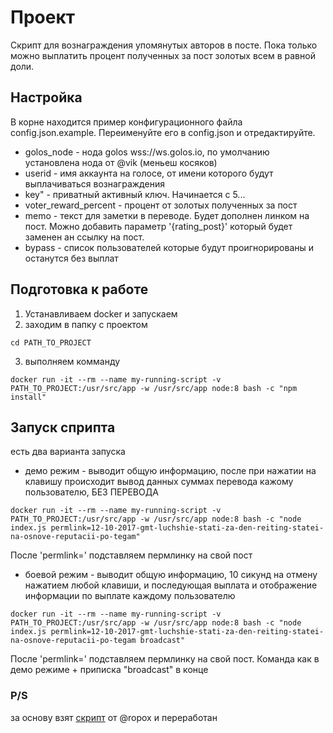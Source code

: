 # Проект

Скрипт для вознаграждения упомянутых авторов в посте. Пока только можно выплатить процент полученных за пост золотых всем в равной доли.

## Настройка

В корне находится пример конфигурационного файла config.json.example. Переименуйте его в config.json и отредактируйте.

* golos_node - нода golos wss://ws.golos.io, по умолчанию установлена нода от @vik (меньеш косяков)
* userid - имя аккаунта на голосе, от имени которого будут выплачиваться вознаграждения
* key" - приватный активный ключ. Начинается с 5...
* voter_reward_percent - процент от золотых полученных за пост
* memo - текст для заметки в переводе. Будет дополнен линком на пост. Можно добавить параметр '{rating_post}' который будет заменен ан ссылку на пост. 
* bypass - список пользователей которые будут проигнорированы и останутся без выплат

## Подготовка к работе
1. Устанавливаем docker и запускаем
2. заходим в папку с проектом
```
cd PATH_TO_PROJECT
```
3. выполняем комманду 
```
docker run -it --rm --name my-running-script -v PATH_TO_PROJECT:/usr/src/app -w /usr/src/app node:8 bash -c "npm install"
```

## Запуск сприпта
есть два варианта запуска
- демо режим - выводит общую информацию, после при нажатии на клавишу происходит вывод данных суммах перевода кажому пользователю, БЕЗ ПЕРЕВОДА
```
docker run -it --rm --name my-running-script -v PATH_TO_PROJECT:/usr/src/app -w /usr/src/app node:8 bash -c "node index.js permlink=12-10-2017-gmt-luchshie-stati-za-den-reiting-statei-na-osnove-reputacii-po-tegam"
```
После 'permlink=' подставляем пермлинку на свой пост
- боевой режим - выводит общую информацию, 10 сикунд на отмену нажатием любой клавиши, и последующая выплата и отображение информации по выплате каждому пользователю
```
docker run -it --rm --name my-running-script -v PATH_TO_PROJECT:/usr/src/app -w /usr/src/app node:8 bash -c "node index.js permlink=12-10-2017-gmt-luchshie-stati-za-den-reiting-statei-na-osnove-reputacii-po-tegam broadcast"
```
После 'permlink=' подставляем пермлинку на свой пост.
Команда как в демо режиме + приписка "broadcast" в конце


### P/S
за основу взят [скрипт](https://golos.io/ru--golos/@ropox/otkat-skript) от @ropox  и переработан









